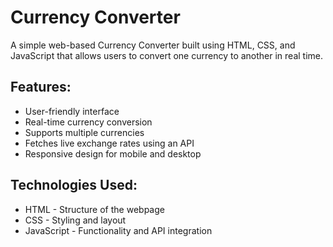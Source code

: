 # Currency Converter

A simple web-based Currency Converter built using HTML, CSS, and JavaScript that allows users to convert one currency to another in real time.

## Features:

- User-friendly interface
- Real-time currency conversion
- Supports multiple currencies
- Fetches live exchange rates using an API
- Responsive design for mobile and desktop

## Technologies Used:

- HTML - Structure of the webpage
- CSS - Styling and layout
- JavaScript - Functionality and API integration
